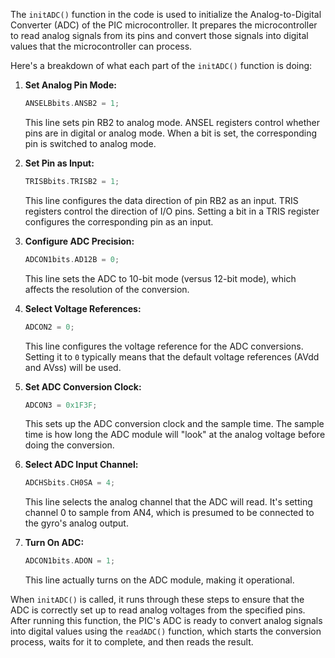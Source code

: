 The `initADC()` function in the code is used to initialize the Analog-to-Digital Converter (ADC) of the PIC microcontroller. It prepares the microcontroller to read analog signals from its pins and convert those signals into digital values that the microcontroller can process.

Here's a breakdown of what each part of the `initADC()` function is doing:

1. **Set Analog Pin Mode:**
   ```c
   ANSELBbits.ANSB2 = 1;
   ```
   This line sets pin RB2 to analog mode. ANSEL registers control whether pins are in digital or analog mode. When a bit is set, the corresponding pin is switched to analog mode.

2. **Set Pin as Input:**
   ```c
   TRISBbits.TRISB2 = 1;
   ```
   This line configures the data direction of pin RB2 as an input. TRIS registers control the direction of I/O pins. Setting a bit in a TRIS register configures the corresponding pin as an input.

3. **Configure ADC Precision:**
   ```c
   ADCON1bits.AD12B = 0;
   ```
   This line sets the ADC to 10-bit mode (versus 12-bit mode), which affects the resolution of the conversion.

4. **Select Voltage References:**
   ```c
   ADCON2 = 0;
   ```
   This line configures the voltage reference for the ADC conversions. Setting it to `0` typically means that the default voltage references (AVdd and AVss) will be used.

5. **Set ADC Conversion Clock:**
   ```c
   ADCON3 = 0x1F3F;
   ```
   This sets up the ADC conversion clock and the sample time. The sample time is how long the ADC module will "look" at the analog voltage before doing the conversion.

6. **Select ADC Input Channel:**
   ```c
   ADCHSbits.CH0SA = 4;
   ```
   This line selects the analog channel that the ADC will read. It's setting channel 0 to sample from AN4, which is presumed to be connected to the gyro's analog output.

7. **Turn On ADC:**
   ```c
   ADCON1bits.ADON = 1;
   ```
   This line actually turns on the ADC module, making it operational.

When `initADC()` is called, it runs through these steps to ensure that the ADC is correctly set up to read analog voltages from the specified pins. After running this function, the PIC's ADC is ready to convert analog signals into digital values using the `readADC()` function, which starts the conversion process, waits for it to complete, and then reads the result.
